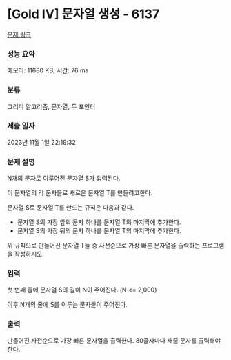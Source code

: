 # [Gold IV] 문자열 생성 - 6137 

[문제 링크](https://www.acmicpc.net/problem/6137) 

### 성능 요약

메모리: 11680 KB, 시간: 76 ms

### 분류

그리디 알고리즘, 문자열, 두 포인터

### 제출 일자

2023년 11월 1일 22:19:32

### 문제 설명

<p>N개의 문자로 이루어진 문자열 S가 입력된다.</p>

<p>이 문자열의 각 문자들로 새로운 문자열 T를 만들려고한다.</p>

<p>문자열 S로 문자열 T를 만드는 규칙은 다음과 같다.</p>

<ul>
	<li>문자열 S의 가장 앞의 문자 하나를 문자열 T의 마지막에 추가한다.</li>
	<li>문자열 S의 가장 뒤의 문자 하나를 문자열 T의 마지막에 추가한다.</li>
</ul>

<p>위 규칙으로 만들어진 문자열 T들 중 사전순으로 가장 빠른 문자열을 출력하는 프로그램을 작성하시오.</p>

### 입력 

 <p>첫 번째 줄에 문자열 S의 길이 N이 주어진다. (N <= 2,000)</p>

<p>이후 N개의 줄에 S를 이루는 문자들이 주어진다.</p>

### 출력 

 <p>만들어진 사전순으로 가장 빠른 문자열을 출력한다. 80글자마다 새줄 문자를 출력해야 한다.</p>

